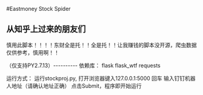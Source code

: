 #Eastmoney Stock Spider

## 从知乎上过来的朋友们

慎用此脚本！！！！东财全是托！！全是托！！让我赚钱的脚本没开源，爬虫数据仅供参考，慎用啊！！

（仅支持PY2.7.13）----------
依赖库：
flask
flask_wtf
requests

运行方式：
运行stockproj.py,
打开浏览器键入127.0.0.1:5000
回车
输入钉钉机器人地址（请确认地址正确）
点击Submit，程序即开始运行
